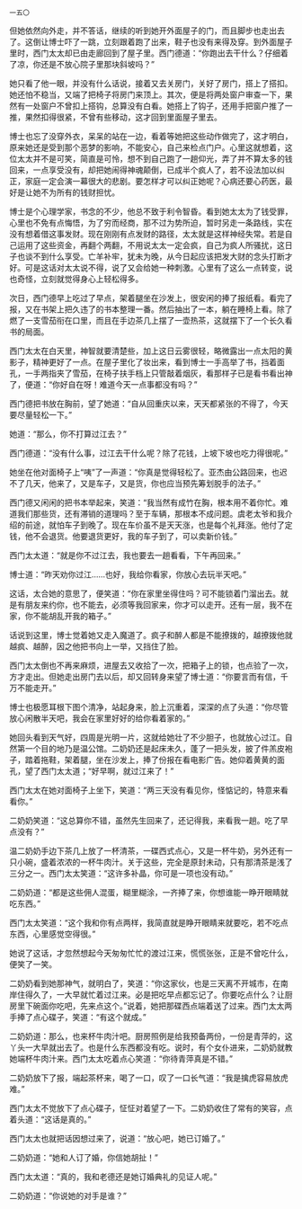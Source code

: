     一五〇 

   但她依然向外走，并不答话，继续的听到她开外面屋子的门，而且脚步也走出去了。这倒让博士吓了一跳，立刻跟着跑了出来，鞋子也没有来得及穿。到外面屋子里时，西门太太却已由走廊回到了屋子里。西门德道：“你跑出去干什么？仔细着了凉，你还是不放心院子里那块斜坡吗？”

   她只看了他一眼，并没有什么话说，接着又去关房门，关好了房门，搭上了搭扣。她还怕不稳当，又端了把椅子将房门来顶上。其次，便是将两处窗户审查一下，果然有一处窗户不曾扣上搭钩，总算没有白看。她搭上了钩子，还用手把窗户推了一推，果然扣得很紧，不曾有些移动，这才回到里面屋子里去。

   博士也忘了没穿外衣，呆呆的站在一边，看着等她把这些动作做完了，这才明白，原来她还是受到那个恶梦的影响，不能安心，自己来检点门户。心里这就想着，这位太太并不是可笑，简直是可怜，想不到自己跑了一趟仰光，弄了并不算太多的钱回来，一点享受没有，却把她闹得神魂颠倒，已成半个疯人了，若不设法加以纠正，家庭一定会演一幕很大的悲剧。要怎样才可以纠正她呢？心病还要心药医，最好是让她不为所有的钱财担忧。

   博士是个心理学家，书念的不少，他总不致于利令智昏。看到她太太为了钱受罪，心里也不免有点悔悟，为了穷而经商，那不过为势所迫，暂时另走一条路线，实在没有想着借这事发财。现在刚刚有点发财的路径，太太就是这样神经失常。若是自己运用了这些资金，再翻个两翻，不用说太太一定会疯，自己为疯人所骚扰，这日子也谈不到什么享受。亡羊补牢，犹未为晚，从今日起应该把发大财的念头打断才好。可是这话对太太说不得，说了又会给她一种刺激。心里有了这么一点转变，说也奇怪，立刻就觉得身心上轻松得多。

   次日，西门德早上吃过了早点，架着腿坐在沙发上，很安闲的捧了报纸看。看完了报，又在书架上把久违了的书本整理一番。然后抽出了一本，躺在睡椅上看。除了燃了一支雪茄衔在口里，而且在手边茶几上摆了一壶热茶，这就摆下了一个长久看书的局面。

   西门太太在白天里，神智就要清楚些，加上这日云雾很轻，略微露出一点太阳的黄影子，精神更好了一点。在屋子里化了妆出来，看到博士一手高举了书，挡着面孔，一手两指夹了雪茄，在椅子扶手档上只管敲着烟灰，看那样子已是看书看出神了，便道：“你好自在呀！难道今天一点事都没有吗？”

   西门德把书放在胸前，望了她道：“自从回重庆以来，天天都紧张的不得了，今天要尽量轻松一下。”

   她道：“那么，你不打算过江去？”

   西门德道：“没有什么事，过江去干什么呢？除了花钱，上坡下坡也吃力得很呢。”

   她坐在他对面椅子上“咦”了一声道：“你真是觉得轻松了。亚杰由公路回来，也迟不了几天，他来了，又是车子，又是货，你也应当预先筹划脱手的法子。”

   西门德又闲闲的把书本举起来，笑道：“我当然有成竹在胸，根本用不着你忙。难道我们那些货，还有滞销的道理吗？至于车辆，那根本不成问题。虞老太爷和我介绍的前途，就怕车子到晚了。现在车价虽不是天天涨，也是每个礼拜涨。他付了定钱，他不会退货。他要退货更好，我的车子到了，可以卖新价钱。”

   西门太太道：“就是你不过江去，我也要去一趟看看，下午再回来。”

   博士道：“昨天劝你过江……也好，我给你看家，你放心去玩半天吧。”

   这话，太合她的意思了，便笑道：“你在家里坐得住吗？可不能锁着门溜出去。就是有朋友来约你，也不能去，必须等我回家来，你才可以走开。还有一层，我不在家，你不能胡乱开我的箱子。”

   话说到这里，博士觉着她又走入魔道了。疯子和醉人都是不能撩拨的，越撩拨他就越疯、越醉，因之他把书向上一举，又挡住了脸。

   西门太太倒也不再来麻烦，进屋去又收拾了一次，把箱子上的锁，也点验了一次，方才走出。但她走出房门去以后，却又回转身来望了博士道：“你要言而有信，千万不能走开。”

   博士也极愿耳根下图个清净，站起身来，脸上沉重着，深深的点了头道：“你尽管放心闲散半天吧，我会在家里好好的给你看着家的。”

   她回头看到天气好，四周是光明一片，这就给她壮了不少胆子，也就放心过江。自然第一个目的地乃是温公馆。二奶奶还是起床未久，蓬了一把头发，披了件羔皮袍子，踏着拖鞋，架着腿，坐在沙发上，捧了份报在看电影广告。她仰着黄黄的面孔，望了西门太太道；“好早啊，就过江来了！”

   西门太太在她对面椅子上坐下，笑道：“两三天没有看见你，怪惦记的，特意来看看你。”

   二奶奶笑道：“这总算你不错，虽然先生回来了，还记得我，来看我一趟。吃了早点没有？”

   温二奶奶手边下茶几上放了一杯清茶，一碟西式点心，又是一杯牛奶，另外还有一只小碗，盛着浓浓的一杯牛肉汁。关于这些，完全是原封未动，只有那清茶是浅了三分之一。西门太太笑道：“这许多补晶，你可是一项也没有动。”

   二奶奶道：“都是这些佣人混蛋，糊里糊涂，一齐捧了来，你想谁能一睁开眼睛就吃东西。”

   西门太太笑道：“这个我和你有点两样，我简直就是睁开眼睛来就要吃，若不吃点东西，心里感觉空得很。”

   她说了这话，才忽然想起今天匆匆忙忙的渡过江来，慌慌张张，正是不曾吃什么，便笑了一笑。

   二奶奶看到她那神气，就明白了，笑道：“你这家伙，也是三天离不开城市，在南岸住得久了，一大早就忙着过江来。必是把吃早点都忘记了。你要吃点什么？让厨房里下碗面你吃吧，先来点这个。”说着，她把那碟西点端着送了过来。西门太太两手捧了点心碟子，笑道：“有这个就成。”

   二奶奶道：那么，也来杯牛肉汁吧。厨房照例是给我预备两份，一份是青萍的，这丫头一大早就出去了。也是什么东西都没有吃。说时，有个女仆进来，二奶奶就教她端杯牛肉汁来。西门太太吃着点心笑道：“你待青萍真是不错。”

   二奶奶放下了报，端起茶杯来，喝了一口，叹了一口长气道：“我是擒虎容易放虎难。”

   西门太太不觉放下了点心碟子，怔怔对着望了一下。二奶奶收住了常有的笑容，点着头道：“这话是真的。”

   西门太太也就把话因想过来了，说道：“放心吧，她已订婚了。”

   二奶奶道：“她和人订了婚，你信她胡扯！”

   西门太太道：“真的，我和老德还是她订婚典礼的见证人呢。”

   二奶奶道：“你说她的对手是谁？”

